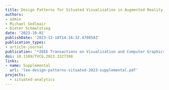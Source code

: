 ```yaml
---
title: Design Patterns for Situated Visualization in Augmented Reality
authors:
- admin
- Michael Sedlmair
- Dieter Schmalstieg
date: '2023-10-01'
publishDate: '2023-12-18T14:16:32.470858Z'
publication_types:
- article-journal
publication: '*IEEE Transactions on Visualization and Computer Graphics*'
doi: 10.1109/TVCG.2023.3327398
links:
- name: Supplemental
  url: 'lee-design-patterns-situated-2023-supplemental.pdf'
projects:
  - situated-analytics
---
```

